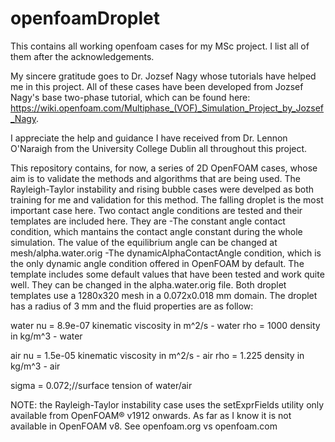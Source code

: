 # openfoamDroplet
This contains all working openfoam cases for my MSc project. I list all of them after the acknowledgements.


My sincere gratitude goes to Dr. Jozsef Nagy whose tutorials have helped me in this project.  All of these cases have been developed from Jozsef Nagy's base two-phase tutorial, which can be found here: https://wiki.openfoam.com/Multiphase_(VOF)_Simulation_Project_by_Jozsef_Nagy.

I appreciate the help and guidance I have received from Dr. Lennon O'Naraigh from the University College Dublin all throughout this project.


This repository contains, for now, a series of 2D OpenFOAM cases, whose aim is to validate the methods and algorithms that are being used. The Rayleigh-Taylor instability and rising bubble cases were develped as both training for me and validation for this method. The falling droplet is the most important case here. Two contact angle conditions are tested and their templates are included here. They are
-The constant angle contact condition, which mantains the contact angle constant during the whole simulation. The value of the equilibrium angle can be changed at mesh/alpha.water.orig
-The dynamicAlphaContactAngle condition, which is the only dynamic angle condition offered in OpenFOAM by default. The template includes some default values that have been tested and work quite well. They can be changed in the alpha.water.orig file.
Both droplet templates use a 1280x320 mesh in a 0.072x0.018 mm domain. The droplet has a radius of 3 mm and the fluid properties are as follow:

water
nu = 8.9e-07 kinematic viscosity in m^2/s - water
rho = 1000 density in kg/m^3 - water

air
    nu = 1.5e-05 kinematic viscosity in m^2/s - air
    rho = 1.225 density in kg/m^3 - air

sigma = 0.072;//surface tension of water/air

NOTE: the Rayleigh-Taylor instability case uses the setExprFields utility only available from OpenFOAM® v1912 onwards. As far as I know it is not available in OpenFOAM v8. See openfoam.org vs openfoam.com
